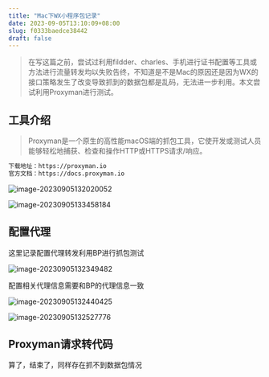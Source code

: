 ```yaml
---
title: "Mac下WX小程序包记录"
date: 2023-09-05T13:10:09+08:00
slug: f0333baedce38442
draft: false
---
```


> 在写这篇之前，尝试过利用fildder、charles、手机进行证书配置等工具或方法进行流量转发均以失败告终，不知道是不是Mac的原因还是因为WX的接口策略发生了改变导致抓到的数据包都是乱码，无法进一步利用。本文尝试利用Proxyman进行测试。

## 工具介绍

> Proxyman是一个原生的高性能macOS端的抓包工具，它使开发或测试人员能够轻松地捕获、检查和操作HTTP或HTTPS请求/响应。

```bash
下载地址：https://proxyman.io
官方文档：https://docs.proxyman.io
```

![image-20230905132020052](https://21r000-image.oss-cn-shanghai.aliyuncs.com/2023/image-20230905132020052.png)

![image-20230905133458184](https://21r000-image.oss-cn-shanghai.aliyuncs.com/2023/image-20230905133458184.png)

## 配置代理

这里记录配置代理转发利用BP进行抓包测试

![image-20230905132349482](https://21r000-image.oss-cn-shanghai.aliyuncs.com/2023/image-20230905132349482.png)

配置相关代理信息需要和BP的代理信息一致

![image-20230905132440425](https://21r000-image.oss-cn-shanghai.aliyuncs.com/2023/image-20230905132440425.png)

![image-20230905132527776](https://21r000-image.oss-cn-shanghai.aliyuncs.com/2023/image-20230905132527776.png)

## Proxyman请求转代码

算了，结束了，同样存在抓不到数据包情况

